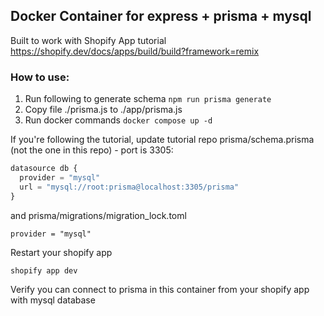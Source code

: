<h2>Docker Container for express + prisma + mysql</h2>

Built to work with Shopify App tutorial https://shopify.dev/docs/apps/build/build?framework=remix

<h3>How to use:</h3>

1. Run following to generate schema
   `npm run prisma generate`
2. Copy file ./prisma.js to ./app/prisma.js
3. Run docker commands
   `docker compose up -d`

If you're following the tutorial, update tutorial repo prisma/schema.prisma (not the one in this repo) - port is 3305:

```javascript
datasource db {
  provider = "mysql"
  url = "mysql://root:prisma@localhost:3305/prisma"
}
```

and prisma/migrations/migration_lock.toml

`provider = "mysql"`

Restart your shopify app

`shopify app dev`

Verify you can connect to prisma in this container from your shopify app with mysql database
